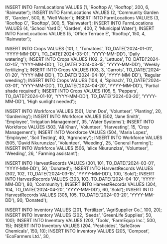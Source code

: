 INSERT INTO FarmLocations VALUES (1, 'Rooftop A', 'Rooftop', 200, 6, 'Rainwater');
INSERT INTO FarmLocations VALUES (2, 'Community Garden B', 'Garden', 500, 8, 'Well Water');
INSERT INTO FarmLocations VALUES (3, 'Rooftop C', 'Rooftop', 300, 5, 'Rainwater');
INSERT INTO FarmLocations VALUES (4, 'School Yard D', 'Garden', 400, 7, 'Municipal Water');
INSERT INTO FarmLocations VALUES (5, 'Office Terrace E', 'Rooftop', 150, 4, 'Rainwater');



INSERT INTO Crops VALUES (101, 1, 'Tomatoes', TO_DATE('2024-01-01', 'YYYY-MM-DD'), TO_DATE('2024-03-01', 'YYYY-MM-DD'), 'Daily watering');
INSERT INTO Crops VALUES (102, 2, 'Lettuce', TO_DATE('2024-02-15', 'YYYY-MM-DD'), TO_DATE('2024-03-15', 'YYYY-MM-DD'), 'Weekly fertilizing');
INSERT INTO Crops VALUES (103, 3, 'Carrots', TO_DATE('2024-01-20', 'YYYY-MM-DD'), TO_DATE('2024-04-10', 'YYYY-MM-DD'), 'Regular weeding');
INSERT INTO Crops VALUES (104, 4, 'Spinach', TO_DATE('2024-03-01', 'YYYY-MM-DD'), TO_DATE('2024-04-20', 'YYYY-MM-DD'), 'Partial shade required');
INSERT INTO Crops VALUES (105, 5, 'Peppers', TO_DATE('2024-01-10', 'YYYY-MM-DD'), TO_DATE('2024-03-20', 'YYYY-MM-DD'), 'High sunlight needed');


INSERT INTO Workforce VALUES (501, 'John Doe', 'Volunteer', 'Planting', 20, 'Gardening');
INSERT INTO Workforce VALUES (502, 'Jane Smith', 'Employee', 'Irrigation Management', 35, 'Water Systems');
INSERT INTO Workforce VALUES (503, 'Ali Khan', 'Volunteer', 'Harvesting', 15, 'Crop Management');
INSERT INTO Workforce VALUES (504, 'Maria Lopez', 'Employee', 'Soil Testing', 40, 'Agronomy');
INSERT INTO Workforce VALUES (505, 'David Nkurunziza', 'Volunteer', 'Weeding', 25, 'General Farming');
INSERT INTO Workforce VALUES (506, 'alice Nkurunziza', 'Volunteer', 'Weeding', 26, ' Farming assistant');

INSERT INTO HarvestRecords VALUES (301, 101, TO_DATE('2024-03-01', 'YYYY-MM-DD'), 50, 'Donated');
INSERT INTO HarvestRecords VALUES (302, 102, TO_DATE('2024-03-15', 'YYYY-MM-DD'), 100, 'Sold');
INSERT INTO HarvestRecords VALUES (303, 103, TO_DATE('2024-04-10', 'YYYY-MM-DD'), 80, 'Community');
INSERT INTO HarvestRecords VALUES (304, 104, TO_DATE('2024-04-20', 'YYYY-MM-DD'), 60, 'Sold');
INSERT INTO HarvestRecords VALUES (305, 105, TO_DATE('2024-03-20', 'YYYY-MM-DD'), 90, 'Donated');


INSERT INTO Inventory VALUES (201, 'Fertilizer', 'AgriSupplier Co.', 100, 20);
INSERT INTO Inventory VALUES (202, 'Seeds', 'GreenLife Supplies', 50, 100);
INSERT INTO Inventory VALUES (203, 'Tools', 'FarmEquip Inc.', 500, 15);
INSERT INTO Inventory VALUES (204, 'Pesticides', 'SafeGrow Chemicals', 150, 10);
INSERT INTO Inventory VALUES (205, 'Compost', 'EcoFarmers Ltd.', 30, 
